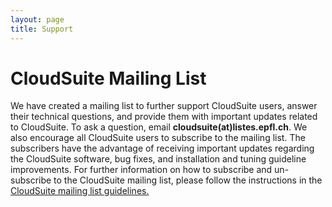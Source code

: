```yaml
---
layout: page
title: Support
---
```




<div id="content_outline">
<div id="content-projects"> 

<h1>CloudSuite Mailing List</h1>
<p>We have created a mailing list to further support CloudSuite users, answer their technical questions, and provide them with important updates related to CloudSuite.
To ask a question, email <b>cloudsuite(at)listes.epfl.ch</b>. We also encourage all CloudSuite users to subscribe to the mailing list. The subscribers have the advantage of receiving important updates regarding the CloudSuite software, bug fixes, and installation and tuning guideline improvements. For further information on how to subscribe and un-subscribe to the CloudSuite mailing list, please follow the instructions in the <a href="http://listes.epfl.ch/doc_en.cgi?liste=cloudsuite"> CloudSuite mailing list guidelines.</a>
</p> 
<br/>
<br/>
<br/>
<br/>
<br/>
<br/>
<br/>
<br/>
<br/>

<br/>
<br/>
<br/>
<br/>
<br/>
<br/>
<br>
<br>
<br>
<br>
<br>
                <!-- end include/mainData/dataPicture.jsp -->

<P CLASS="clear"></p></br>

</div>

</div>